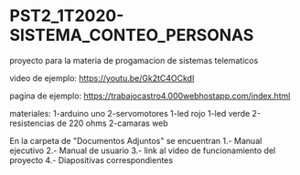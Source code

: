 # PST2_1T2020-SISTEMA_CONTEO_PERSONAS
proyecto para la materia de progamacion de sistemas telematicos

video de ejemplo: https://youtu.be/Gk2tC4OCkdI 

pagina de ejemplo: https://trabajocastro4.000webhostapp.com/index.html

materiales: 
1-arduino uno
2-servomotores
1-led rojo 
1-led verde 
2-resistencias de 220 ohms 
2-camaras web

En la carpeta de "Documentos Adjuntos" se encuentran 
1.- Manual ejecutivo 
2.- Manual de usuario
3.- link al video de funcionamiento del proyecto
4.- Diapositivas correspondientes 
